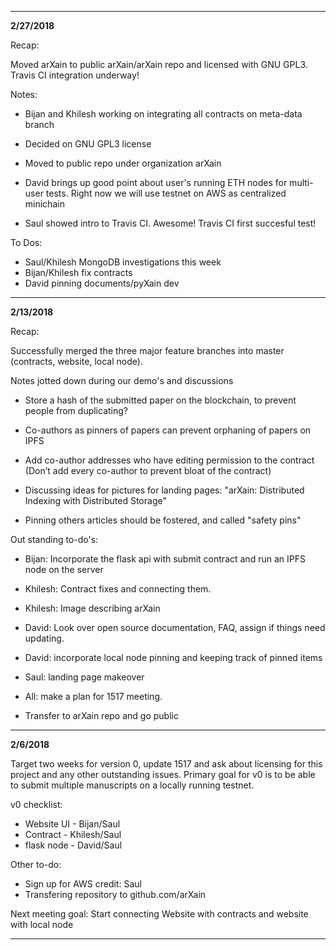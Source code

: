 ------
**2/27/2018**

Recap:

 Moved arXain to public arXain/arXain repo and licensed with GNU GPL3. Travis CI integration underway!
 
Notes:
* Bijan and Khilesh working on integrating all contracts on meta-data branch

* Decided on GNU GPL3 license

* Moved to public repo under organization arXain

* David brings up good point about user's running ETH nodes for multi-user tests. Right now we will use testnet on AWS as centralized minichain

* Saul showed intro to Travis CI. Awesome! Travis CI first succesful test! 

To Dos:
* Saul/Khilesh MongoDB investigations this week
* Bijan/Khilesh fix contracts
* David pinning documents/pyXain dev

------
**2/13/2018**

Recap:

Successfully merged the three major feature branches into master (contracts, website, local node).

Notes jotted down during our demo's and discussions

* Store a hash of the submitted paper on the blockchain, to prevent people from duplicating?

* Co-authors as pinners of papers can prevent orphaning of papers on IPFS

* Add co-author addresses who have editing permission to the contract (Don’t add every co-author to prevent bloat of the contract)

* Discussing ideas for pictures for landing pages: "arXain: Distributed Indexing with Distributed Storage"

* Pinning others articles should be fostered, and called "safety pins"

Out standing to-do's:

* Bijan: Incorporate the flask api with submit contract and run an IPFS node on the server

* Khilesh: Contract fixes and connecting them. 

* Khilesh: Image describing arXain

* David: Look over open source documentation, FAQ, assign if things need updating.

* David: incorporate local node pinning and keeping track of pinned items

* Saul: landing page makeover

* All: make a plan for 1517 meeting.

* Transfer to arXain repo and go public


------
**2/6/2018**

Target two weeks for version 0, update 1517 and ask about licensing for this project and any other outstanding issues. 
Primary goal for v0 is to be able to submit multiple manuscripts on a locally running testnet.

v0 checklist:
* Website UI - Bijan/Saul
* Contract - Khilesh/Saul
* flask node - David/Saul

Other to-do:
* Sign up for AWS credit: Saul
* Transfering repository to github.com/arXain

Next meeting goal:
Start connecting Website with contracts and website with local node

------
